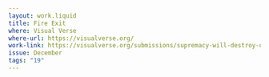 ```yaml
---
layout: work.liquid
title: Fire Exit
where: Visual Verse
where-url: https://visualverse.org/
work-link: https://visualverse.org/submissions/supremacy-will-destroy-us-all/
issue: December
tags: "19"
---
```



